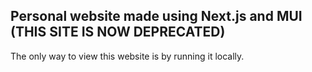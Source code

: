 ## Personal website made using Next.js and MUI (THIS SITE IS NOW DEPRECATED)

The only way to view this website is by running it locally.

